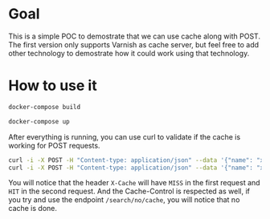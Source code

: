 # Goal

This is a simple POC to demostrate that we can use cache along with POST. The first version only supports Varnish as cache server, but feel free to add other technology to demostrate how it could work using that technology.

# How to use it

```bash
docker-compose build
```

```bash
docker-compose up
```

After everything is running, you can use curl to validate if the cache is working for POST requests.

```bash
curl -i -X POST -H "Content-type: application/json" --data '{"name": "xpt"}' localhost:80/search/
curl -i -X POST -H "Content-type: application/json" --data '{"name": "xpt"}' localhost:80/search/
```

You will notice that the header `X-Cache` will have `MISS` in the first request and `HIT` in the second request.
And the Cache-Control is respected as well, if you try and use the endpoint `/search/no/cache`, you will notice that no cache is done.

